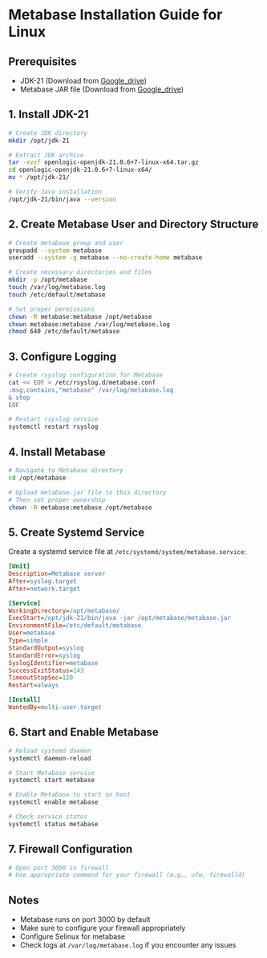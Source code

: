 # Metabase Installation Guide for Linux

## Prerequisites
- JDK-21 (Download from [Google_drive](https://drive.google.com/file/d/135nJUiWLfSns_z_Xtlr3pnPwaFDGIR8D/view?usp=sharing))
- Metabase JAR file (Download from [Google_drive](https://drive.google.com/file/d/138qdZGcew9fNPgbkeLz_LY66i5en45MX/view?usp=sharing))

## 1. Install JDK-21
```bash
# Create JDK directory
mkdir /opt/jdk-21

# Extract JDK archive
tar -xvzf openlogic-openjdk-21.0.6+7-linux-x64.tar.gz
cd openlogic-openjdk-21.0.6+7-linux-x64/
mv * /opt/jdk-21/

# Verify Java installation
/opt/jdk-21/bin/java --version
```

## 2. Create Metabase User and Directory Structure
```bash
# Create metabase group and user
groupadd --system metabase
useradd --system -g metabase --no-create-home metabase

# Create necessary directories and files
mkdir -p /opt/metabase
touch /var/log/metabase.log
touch /etc/default/metabase

# Set proper permissions
chown -R metabase:metabase /opt/metabase
chown metabase:metabase /var/log/metabase.log
chmod 640 /etc/default/metabase
```

## 3. Configure Logging
```bash
# Create rsyslog configuration for Metabase
cat << EOF > /etc/rsyslog.d/metabase.conf
:msg,contains,"metabase" /var/log/metabase.log
& stop
EOF

# Restart rsyslog service
systemctl restart rsyslog
```

## 4. Install Metabase
```bash
# Navigate to Metabase directory
cd /opt/metabase

# Upload metabase.jar file to this directory
# Then set proper ownership
chown -R metabase:metabase /opt/metabase
```

## 5. Create Systemd Service
Create a systemd service file at `/etc/systemd/system/metabase.service`:

```ini
[Unit]
Description=Metabase server
After=syslog.target
After=network.target

[Service]
WorkingDirectory=/opt/metabase/
ExecStart=/opt/jdk-21/bin/java -jar /opt/metabase/metabase.jar
EnvironmentFile=/etc/default/metabase
User=metabase
Type=simple
StandardOutput=syslog
StandardError=syslog
SyslogIdentifier=metabase
SuccessExitStatus=143
TimeoutStopSec=120
Restart=always

[Install]
WantedBy=multi-user.target
```

## 6. Start and Enable Metabase
```bash
# Reload systemd daemon
systemctl daemon-reload

# Start Metabase service
systemctl start metabase

# Enable Metabase to start on boot
systemctl enable metabase

# Check service status
systemctl status metabase
```

## 7. Firewall Configuration
```bash
# Open port 3000 in firewall
# Use appropriate command for your firewall (e.g., ufw, firewalld)
```

## Notes
- Metabase runs on port 3000 by default
- Make sure to configure your firewall appropriately
- Configure Selinux for metabase 
- Check logs at `/var/log/metabase.log` if you encounter any issues